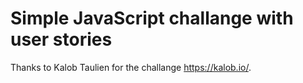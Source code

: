 # Simple JavaScript challange with user stories
Thanks to Kalob Taulien for the challange https://kalob.io/.
